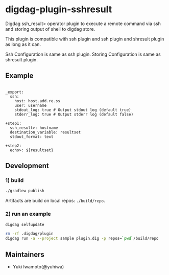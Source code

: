 # digdag-plugin-sshresult

Digdag ssh_result> operator plugin to execute a remote command via ssh and storing output of shell to digdag store.

This plugin is compatible with ssh plugin and ssh plugin and shresult plugin as long as it can.

Ssh Configuration is same as ssh plugin.
Storing Configuration is same as shresult plugin.

## Example

```

_export:
  ssh:
    host: host.add.re.ss
    user: username
    stdout_log: true # Output stdout log (default true)
    stderr_log: true # Output stderr log (default false)

+step1:
  ssh_result>: hostname
  destination_variable: resultset
  stdout_format: text

+step2:
  echo>: ${resultset}

```

## Development

### 1) build

```sh
./gradlew publish
```

Artifacts are build on local repos: `./build/repo`.

### 2) run an example

```sh
digdag selfupdate

rm -rf .digdag/plugin
digdag run -a --project sample plugin.dig -p repos=`pwd`/build/repo
```

## Maintainers

* Yuki Iwamoto(@yuhiwa)
